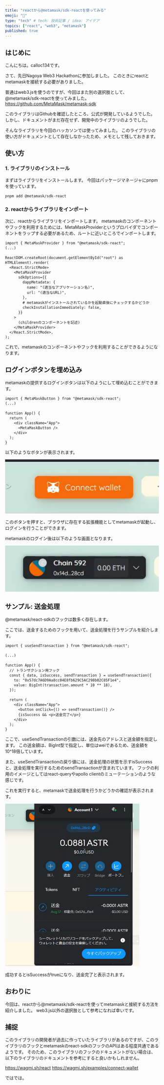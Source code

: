 ```yaml
---
title: "reactから@metamask/sdk-reactを使ってみる"
emoji: "🦊"
type: "tech" # tech: 技術記事 / idea: アイデア
topics: ["react", "web3", "metamask"]
published: true
---
```


## はじめに
こんにちは。calloc134です。

さて、先日Nagoya Web3 Hackathonに参加しました。
このときにreactとmetamaskを接続する必要がありました。

普通はweb3.jsを使うのですが、今回はまた別の選択肢として、@metamask/sdk-reactを使ってみました。
https://github.com/MetaMask/metamask-sdk

このライブラリはGithubを確認したところ、公式が開発しているようでした。
しかし、ドキュメントがまだ存在せず、開発中のライブラリのようでした。

そんなライブラリを今回のハッカソンでは使ってみました。
このライブラリの使い方がドキュメントとして存在しなかったため、メモとして残しておきます。

## 使い方
### 1. ライブラリのインストール
まずはライブラリをインストールします。
今回はパッケージマネージャにpnpmを使っています。

```bash
pnpm add @metamask/sdk-react
```

### 2. reactからライブラリをインポート
次に、reactからライブラリをインポートします。
metamaskのコンポーネントやフックを利用するためには、MetaMaskProviderというプロバイダでコンポーネントをラップする必要があるため、ルートに近いところでインポートします。

```tsx
import { MetaMaskProvider } from "@metamask/sdk-react";
(...)

ReactDOM.createRoot(document.getElementById("root") as HTMLElement).render(
  <React.StrictMode>
    <MetaMaskProvider
      sdkOptions={{
        dappMetadata: {
          name: "(適当なアプリケーション名)",
          url: "(適当なURL)",
        },
        # metamaskがインストールされているかを起動直後にチェックするかどうか
        checkInstallationImmediately: false,
      }}
    >
      (childrenのコンポーネントを記述)
    </MetaMaskProvider>
  </React.StrictMode>,
);
```

これで、metamaskのコンポーネントやフックを利用することができるようになります。

## ログインボタンを埋め込み

metamaskの提供するログインボタンは以下のようにして埋め込むことができます。

```tsx
import { MetaMaskButton } from "@metamask/sdk-react";
(...)

function App() {
  return (
    <div className="App">
      <MetaMaskButton />
    </div>
  );
}
```

以下のようなボタンが表示されます。

![](/images/6ad169496ff0f6/2023-08-23-22-53-31.png)

このボタンを押すと、ブラウザに存在する拡張機能としてmetamaskが起動し、ログインを行うことができます。

metamaskのログイン後は以下のような画面となります。

![](/images/6ad169496ff0f6/2023-08-23-22-54-36.png)

## サンプル: 送金処理

@metamask/react-sdkのフックは数多く存在します。

ここでは、送金するためのフックを用いて、送金処理を行うサンプルを紹介します。

```tsx
import { useSendTransaction } from "@metamask/sdk-react";

(...)

function App() {
  // トランザクション用フック
  const { data, isSuccess, sendTransaction } = useSendTransaction({
    to: "0x57dc7A6D9Aa8cc04E8fb629C5AC298b02C85F1e4",
    value: BigInt(transaction.amount * 10 ** 18),
  });

  return (
    <div className="App">
      <button onClick={() => sendTransaction()} />
      {isSuccess && <p>送金完了</p>}
    </div>
  );
}
```

ここで、useSendTransactionの引数には、送金先のアドレスと送金額を指定します。
この送金額は、BigInt型で指定し、単位はweiであるため、送金額を10^18倍しています。

また、useSendTransactionの戻り値には、送金処理の状態を示すisSuccessと、送金処理を実行するためのsendTransactionが含まれています。
フックの利用のイメージとしてはreact-queryやapollo clientのミューテーションのような感じです。

これを実行すると、metamaskで送金処理を行うかどうかの確認が表示されます。

![](/images/6ad169496ff0f6/2023-08-23-23-00-07.png)

成功するとisSuccessがtrueになり、送金完了と表示されます。

## おわりに

今回は、reactから@metamask/sdk-reactを使ってmetamaskと接続する方法を紹介しました。
web3.js以外の選択肢として参考になれば幸いです。

## 捕捉

このライブラリの開発者が過去に作っていたライブラリがあるのですが、このライブラリのフックとmetamaskのreact-sdkのフックのAPIはある程度共通であるようです。
そのため、このライブラリのフックのドキュメントがない場合は、以下のライブラリのドキュメントを参考にすると良いかもしれません。

https://wagmi.sh/react
https://wagmi.sh/examples/connect-wallet

ではでは。
